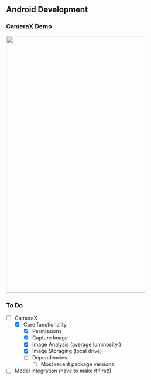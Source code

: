## Android Development

### CameraX Demo
<img align="center" src="https://github.com/luke-mcevoy/forestFire/blob/master/mobile_application/demoFootage/cameraXDemo.gif" width="380" height="700">

### To Do
- [ ] CameraX 
    - [X] Core functionality
        - [X] Permissions
        - [X] Capture Image
        - [X] Image Analysis (average luminosity )
        - [X] Image Storaging (local drive)
        - [ ] Dependencies
            - [ ] Most recent package versions
- [ ] Model integration (have to make it first!)

